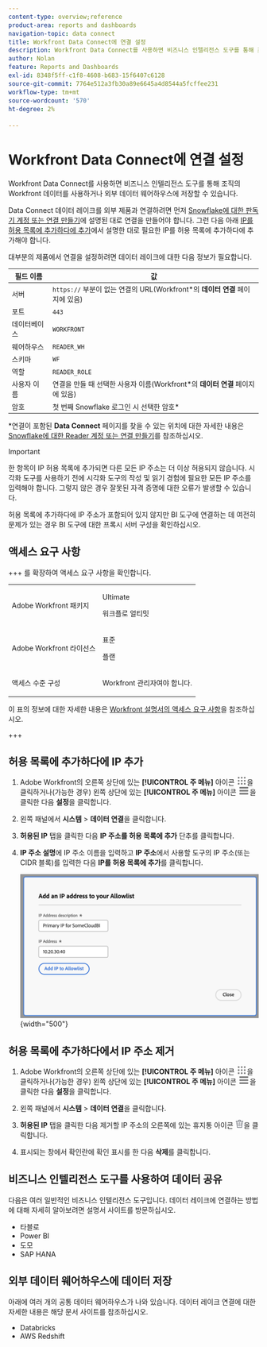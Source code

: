 ```yaml
---
content-type: overview;reference
product-area: reports and dashboards
navigation-topic: data connect
title: Workfront Data Connect에 연결 설정
description: Workfront Data Connect를 사용하면 비즈니스 인텔리전스 도구를 통해 조직의 Workfront 데이터를 사용하거나 외부 데이터 웨어하우스에 저장할 수 있습니다.
author: Nolan
feature: Reports and Dashboards
exl-id: 8348f5ff-c1f8-4608-b683-15f6407c6128
source-git-commit: 7764e512a3fb30a89e6645a4d8544a5fcffee231
workflow-type: tm+mt
source-wordcount: '570'
ht-degree: 2%

---
```


# Workfront Data Connect에 연결 설정

Workfront Data Connect를 사용하면 비즈니스 인텔리전스 도구를 통해 조직의 Workfront 데이터를 사용하거나 외부 데이터 웨어하우스에 저장할 수 있습니다.

Data Connect 데이터 레이크를 외부 제품과 연결하려면 먼저 [Snowflake에 대한 판독기 계정 또는 연결 만들기](/help/quicksilver/reports-and-dashboards/data-lake/create-a-reader-account.md)에 설명된 대로 연결을 만들어야 합니다. 그런 다음 아래 [IP를 허용 목록에 추가하다에 추가](#add-ips-to-the-allowlist)에서 설명한 대로 필요한 IP를 허용 목록에 추가하다에 추가해야 합니다.

대부분의 제품에서 연결을 설정하려면 데이터 레이크에 대한 다음 정보가 필요합니다.

| 필드 이름 | 값 |
|---------------|-------------|
| 서버 | `https://` 부분이 없는 연결의 URL(Workfront*의 **데이터 연결** 페이지에 있음) |
| 포트 | `443` |
| 데이터베이스 | `WORKFRONT` |
| 웨어하우스 | `READER_WH` |
| 스키마 | `WF` |
| 역할 | `READER_ROLE` |
| 사용자 이름 | 연결을 만들 때 선택한 사용자 이름(Workfront*의 **데이터 연결** 페이지에 있음) |
| 암호 | 첫 번째 Snowflake 로그인 시 선택한 암호* |

*연결이 포함된 **Data Connect** 페이지를 찾을 수 있는 위치에 대한 자세한 내용은 [Snowflake에 대한 Reader 계정 또는 연결 만들기](/help/quicksilver/reports-and-dashboards/data-lake/create-a-reader-account.md)를 참조하십시오.

>[!IMPORTANT]
>
>한 항목이 IP 허용 목록에 추가되면 다른 모든 IP 주소는 더 이상 허용되지 않습니다. 시각화 도구를 사용하기 전에 시각화 도구의 작성 및 읽기 경험에 필요한 모든 IP 주소를 입력해야 합니다. 그렇지 않은 경우 잘못된 자격 증명에 대한 오류가 발생할 수 있습니다.
>
>허용 목록에 추가하다에 IP 주소가 포함되어 있지 않지만 BI 도구에 연결하는 데 여전히 문제가 있는 경우 BI 도구에 대한 프록시 서버 구성을 확인하십시오.

## 액세스 요구 사항

+++ 를 확장하여 액세스 요구 사항을 확인합니다. 

<table style="table-layout:auto"> 
 <col> 
 <col> 
 <tbody> 
  <tr> 
   <td role="rowheader">Adobe Workfront 패키지</td> 
   <td><p>Ultimate</p>
    <p>워크플로 얼티밋</p>
   </td>
  </tr> 
  <tr> 
   <td role="rowheader">Adobe Workfront 라이선스</td> 
   <td>
   <p>표준</p>
   <p>플랜</p></td> 
  </tr> 
  <tr> 
   <td role="rowheader">액세스 수준 구성</td> 
   <td> <p>Workfront 관리자여야 합니다.</p></td> 
  </tr> 
 </tbody> 
</table>

이 표의 정보에 대한 자세한 내용은 [Workfront 설명서의 액세스 요구 사항](/help/quicksilver/administration-and-setup/add-users/access-levels-and-object-permissions/access-level-requirements-in-documentation.md)을 참조하십시오.

+++

## 허용 목록에 추가하다에 IP 추가

1. Adobe Workfront의 오른쪽 상단에 있는 **[!UICONTROL 주 메뉴]** 아이콘 ![주 메뉴](/help/_includes/assets/main-menu-icon.png)을 클릭하거나(가능한 경우) 왼쪽 상단에 있는 **[!UICONTROL 주 메뉴]** 아이콘 ![주 메뉴](/help/_includes/assets/main-menu-icon-left-nav.png)을 클릭한 다음 **설정**&#x200B;을 클릭합니다.

1. 왼쪽 패널에서 **시스템** > **데이터 연결**&#x200B;을 클릭합니다.

1. **허용된 IP** 탭을 클릭한 다음 **IP 주소를 허용 목록에 추가** 단추를 클릭합니다.

1. **IP 주소 설명**&#x200B;에 IP 주소 이름을 입력하고 **IP 주소**&#x200B;에서 사용할 도구의 IP 주소(또는 CIDR 블록)를 입력한 다음 **IP를 허용 목록에 추가**&#x200B;를 클릭합니다.

   ![IP 주소 추가](/help/quicksilver/reports-and-dashboards/data-lake/assets/add-IP-allowlist.png) {width="500"}

## 허용 목록에 추가하다에서 IP 주소 제거

1. Adobe Workfront의 오른쪽 상단에 있는 **[!UICONTROL 주 메뉴]** 아이콘 ![주 메뉴](/help/_includes/assets/main-menu-icon.png)을 클릭하거나(가능한 경우) 왼쪽 상단에 있는 **[!UICONTROL 주 메뉴]** 아이콘 ![주 메뉴](/help/_includes/assets/main-menu-icon-left-nav.png)을 클릭한 다음 **설정**&#x200B;을 클릭합니다.

1. 왼쪽 패널에서 **시스템** > **데이터 연결**&#x200B;을 클릭합니다.

1. **허용된 IP** 탭을 클릭한 다음 제거할 IP 주소의 오른쪽에 있는 휴지통 아이콘 ![삭제 아이콘](/help/quicksilver/reports-and-dashboards/data-lake/assets/delete.png)을 클릭합니다.

1. 표시되는 창에서 확인란에 확인 표시를 한 다음 **삭제**&#x200B;를 클릭합니다.

## 비즈니스 인텔리전스 도구를 사용하여 데이터 공유

다음은 여러 일반적인 비즈니스 인텔리전스 도구입니다. 데이터 레이크에 연결하는 방법에 대해 자세히 알아보려면 설명서 사이트를 방문하십시오.

* 타블로
* Power BI
* 도모
* SAP HANA

## 외부 데이터 웨어하우스에 데이터 저장

아래에 여러 개의 공통 데이터 웨어하우스가 나와 있습니다. 데이터 레이크 연결에 대한 자세한 내용은 해당 문서 사이트를 참조하십시오.

* Databricks
* AWS Redshift
